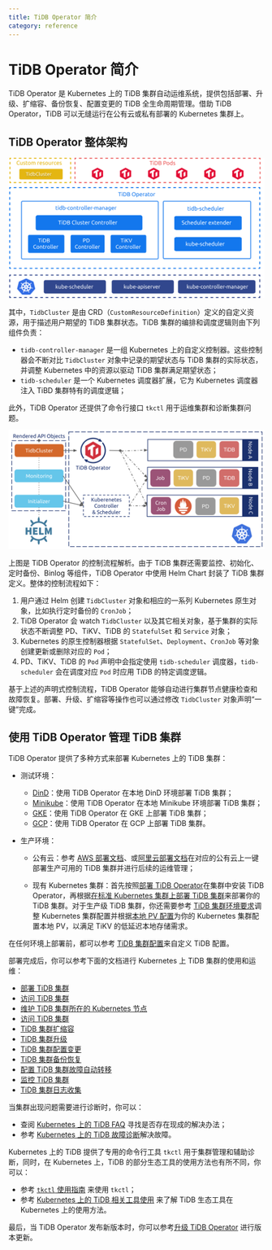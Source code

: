 ```yaml
---
title: TiDB Operator 简介
category: reference
---
```


# TiDB Operator 简介

TiDB Operator 是 Kubernetes 上的 TiDB 集群自动运维系统，提供包括部署、升级、扩缩容、备份恢复、配置变更的 TiDB 全生命周期管理。借助 TiDB Operator，TiDB 可以无缝运行在公有云或私有部署的 Kubernetes 集群上。

## TiDB Operator 整体架构

![TiDB Operator Overview](/media/tidb-operator-overview.png)

其中，`TidbCluster` 是由 CRD（`CustomResourceDefinition`）定义的自定义资源，用于描述用户期望的 TiDB 集群状态。TiDB 集群的编排和调度逻辑则由下列组件负责：

* `tidb-controller-manager` 是一组 Kubernetes 上的自定义控制器。这些控制器会不断对比 `TidbCluster` 对象中记录的期望状态与 TiDB 集群的实际状态，并调整 Kubernetes 中的资源以驱动 TiDB 集群满足期望状态；
* `tidb-scheduler` 是一个 Kubernetes 调度器扩展，它为 Kubernetes 调度器注入 TiBD 集群特有的调度逻辑；

此外，TiDB Operator 还提供了命令行接口 `tkctl` 用于运维集群和诊断集群问题。

![TiDB Operator Control Flow](/media/tidb-operator-control-flow.png)

上图是 TiDB Operator 的控制流程解析。由于 TiDB 集群还需要监控、初始化、定时备份、Binlog 等组件，TiDB Operator 中使用 Helm Chart 封装了 TiDB 集群定义。整体的控制流程如下：

1. 用户通过 Helm 创建 `TidbCluster` 对象和相应的一系列 Kubernetes 原生对象，比如执行定时备份的 `CronJob`；
2. TiDB Operator 会 watch `TidbCluster` 以及其它相关对象，基于集群的实际状态不断调整 PD、TiKV、TiDB 的 `StatefulSet` 和 `Service` 对象；
3. Kubernetes 的原生控制器根据 `StatefulSet`、`Deployment`、`CronJob` 等对象创建更新或删除对应的 `Pod`；
4. PD、TiKV、TiDB 的 `Pod` 声明中会指定使用 `tidb-scheduler` 调度器，`tidb-scheduler` 会在调度对应 `Pod` 时应用 TiDB 的特定调度逻辑。

基于上述的声明式控制流程，TiDB Operator 能够自动进行集群节点健康检查和故障恢复。部署、升级、扩缩容等操作也可以通过修改 `TidbCluster` 对象声明“一键”完成。

## 使用 TiDB Operator 管理 TiDB 集群

TiDB Operator 提供了多种方式来部署 Kubernetes 上的 TiDB 集群：

+ 测试环境：
    - [DinD](how-to/get-started/deploy-tidb-from-kubernetes-dind.md)：使用 TiDB Operator 在本地 DinD 环境部署 TiDB 集群；
    - [Minikube](how-to/get-started/deploy-tidb-from-kubernetes-minikube.md)：使用 TiDB Operator 在本地 Minikube 环境部署 TiDB 集群；
    - [GKE](how-to/get-started/deploy-tidb-from-kubernetes-gke.md)：使用 TiDB Operator 在 GKE 上部署 TiDB 集群；
    - [GCP](how-to/deploy/tidb-in-kubernetes/gcp-gke.md)：使用 TiDB Operator 在 GCP 上部署 TiDB 集群。

+ 生产环境：

    - 公有云：参考 [AWS 部署文档](how-to/deploy/tidb-in-kubernetes/aws-eks.md)、或[阿里云部署文档](how-to/deploy/tidb-in-kubernetes/alibaba-cloud.md)在对应的公有云上一键部署生产可用的 TiDB 集群并进行后续的运维管理；

    - 现有 Kubernetes 集群：首先按照[部署 TiDB Operator](how-to/deploy/tidb-in-kubernetes/tidb-operator.md)在集群中安装 TiDB Operator，再根据[在标准 Kubernetes 集群上部署 TiDB 集群](how-to/deploy/tidb-in-kubernetes/general-kubernetes.md)来部署你的 TiDB 集群。对于生产级 TiDB 集群，你还需要参考 [TiDB 集群环境要求](reference/configuration/tidb-in-kubernetes/local-pv-configuration.md)调整 Kubernetes 集群配置并根据[本地 PV 配置](reference/configuration/tidb-in-kubernetes/local-pv-configuration.md)为你的 Kubernetes 集群配置本地 PV，以满足 TiKV 的低延迟本地存储需求。

在任何环境上部署前，都可以参考 [TiDB 集群配置](reference/configuration/tidb-in-kubernetes/cluster-configuration.md)来自定义 TiDB 配置。

部署完成后，你可以参考下面的文档进行 Kubernetes 上 TiDB 集群的使用和运维：

+ [部署 TiDB 集群](how-to/deploy/tidb-in-kubernetes/general-kubernetes.md)
+ [访问 TiDB 集群](how-to/deploy/tidb-in-kubernetes/access-tidb.md)
+ [维护 TiDB 集群所在的 Kubernetes 节点](how-to/maintain/tidb-in-kubernetes/k8s-node-for-tidb.md)
+ [访问 TiDB 集群](how-to/deploy/tidb-in-kubernetes/access-tidb.md)
+ [TiDB 集群扩缩容](how-to/scale/tidb-in-kubernetes.md)
+ [TiDB 集群升级](how-to/upgrade/tidb-in-kubernetes.md#升级-tidb-版本)
+ [TiDB 集群配置变更](how-to/upgrade/tidb-in-kubernetes.md#更新-tidb-集群配置)
+ [TiDB 集群备份恢复](how-to/maintain/tidb-in-kubernetes/backup-and-restore.md)
+ [配置 TiDB 集群故障自动转移](how-to/maintain/tidb-in-kubernetes/auto-failover.md)
+ [监控 TiDB 集群](how-to/monitor/tidb-in-kubernetes.md)
+ [TiDB 集群日志收集](how-to/maintain/tidb-in-kubernetes/log-collecting.md)

当集群出现问题需要进行诊断时，你可以：

+ 查阅 [Kubernetes 上的 TiDB FAQ](faq/tidb-in-kubernetes.md) 寻找是否存在现成的解决办法；
+ 参考 [Kubernetes 上的 TiDB 故障诊断](how-to/troubleshoot/tidb-in-kubernetes.md)解决故障。

Kubernetes 上的 TiDB 提供了专用的命令行工具 `tkctl` 用于集群管理和辅助诊断，同时，在 Kubernetes 上，TiDB 的部分生态工具的使用方法也有所不同，你可以：

+ 参考 [`tkctl` 使用指南](reference/tools/tkctl.md) 来使用 `tkctl`；
+ 参考 [Kubernetes 上的 TiDB 相关工具使用](reference/tools/tools-in-kubernetes.md) 来了解 TiDB 生态工具在 Kubernetes 上的使用方法。

最后，当 TiDB Operator 发布新版本时，你可以参考[升级 TiDB Operator](how-to/upgrade/tidb-operator.md) 进行版本更新。
